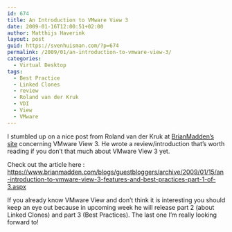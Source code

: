 ```yaml
---
id: 674
title: An Introduction to VMware View 3
date: 2009-01-16T12:00:51+02:00
author: Matthijs Haverink
layout: post
guid: https://svenhuisman.com/?p=674
permalink: /2009/01/an-introduction-to-vmware-view-3/
categories:
  - Virtual Desktop
tags:
  - Best Practice
  - Linked Clones
  - review
  - Roland van der Kruk
  - VDI
  - View
  - VMware
---
```

I stumbled up on a nice post from Roland van der Kruk at <a href="https://www.brianmadden.com" target="_blank">BrianMadden&#8217;s site</a> concerning VMware View 3. He wrote a review/introduction that&#8217;s worth reading if you don&#8217;t that much about VMware View 3 yet.<!--more-->

Check out the article here : <https://www.brianmadden.com/blogs/guestbloggers/archive/2009/01/15/an-introduction-to-vmware-view-3-features-and-best-practices-part-1-of-3.aspx>

If you already know VMware View and don&#8217;t think it is interesting you should keep an eye out because in upcoming week he will release part 2 (about Linked Clones) and part 3 (Best Practices). The last one I&#8217;m really looking forward to!